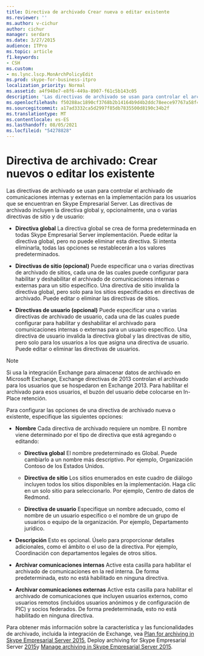 ```yaml
---
title: Directiva de archivado Crear nueva o editar existente
ms.reviewer: ''
ms.author: v-cichur
author: cichur
manager: serdars
ms.date: 3/27/2015
audience: ITPro
ms.topic: article
f1.keywords:
- CSH
ms.custom:
- ms.lync.lscp.MonArchPolicyEdit
ms.prod: skype-for-business-itpro
localization_priority: Normal
ms.assetid: a4f948e7-e8f6-449a-8907-f61c5b143c05
description: 'Las directivas de archivado se usan para controlar el archivado de comunicaciones internas y externas en la implementación para los usuarios que se encuentran en Skype Empresarial Server. Las directivas de archivado incluyen la directiva global y, opcionalmente, una o varias directivas de sitio y de usuario:'
ms.openlocfilehash: f50288ac1890cf3768b2b14164b9d4b2ddc78eece97767a58f41a2b072c48724
ms.sourcegitcommit: a17ad3332ca5d2997f85db7835500d8190c34b2f
ms.translationtype: MT
ms.contentlocale: es-ES
ms.lasthandoff: 08/05/2021
ms.locfileid: "54278828"
---
```

# <a name="archiving-policy-create-new-or-edit-existing"></a>Directiva de archivado: Crear nuevos o editar los existente
 
Las directivas de archivado se usan para controlar el archivado de comunicaciones internas y externas en la implementación para los usuarios que se encuentran en Skype Empresarial Server. Las directivas de archivado incluyen la directiva global y, opcionalmente, una o varias directivas de sitio y de usuario:
  
- **Directiva global** La directiva global se crea de forma predeterminada en todas Skype Empresarial Server implementación. Puede editar la directiva global, pero no puede eliminar esta directiva. Si intenta eliminarla, todas las opciones se restablecerán a los valores predeterminados.
    
- **Directivas de sitio (opcional)** Puede especificar una o varias directivas de archivado de sitios, cada una de las cuales puede configurar para habilitar y deshabilitar el archivado de comunicaciones internas o externas para un sitio específico. Una directiva de sitio invalida la directiva global, pero solo para los sitios especificados en directivas de archivado. Puede editar o eliminar las directivas de sitios.
    
- **Directivas de usuario (opcional)** Puede especificar una o varias directivas de archivado de usuario, cada una de las cuales puede configurar para habilitar y deshabilitar el archivado para comunicaciones internas o externas para un usuario específico. Una directiva de usuario invalida la directiva global y las directivas de sitio, pero solo para los usuarios a los que asigna una directiva de usuario. Puede editar o eliminar las directivas de usuarios.
    
> [!NOTE]
> Si usa la integración Exchange para almacenar datos de archivado en Microsoft Exchange, Exchange directivas de 2013 controlan el archivado para los usuarios que se hospedaron en Exchange 2013. Para habilitar el archivado para esos usuarios, el buzón del usuario debe colocarse en In-Place retención. 
  
Para configurar las opciones de una directiva de archivado nueva o existente, especifique las siguientes opciones:
- **Nombre** Cada directiva de archivado requiere un nombre. El nombre viene determinado por el tipo de directiva que está agregando o editando:
    
  - **Directiva global** El nombre predeterminado es Global. Puede cambiarlo a un nombre más descriptivo. Por ejemplo, Organización Contoso de los Estados Unidos.
    
  - **Directiva de sitio** Los sitios enumerados en este cuadro de diálogo incluyen todos los sitios disponibles en la implementación. Haga clic en un solo sitio para seleccionarlo. Por ejemplo, Centro de datos de Redmond.
    
  - **Directiva de usuario** Especifique un nombre adecuado, como el nombre de un usuario específico o el nombre de un grupo de usuarios o equipo de la organización. Por ejemplo, Departamento jurídico.
    
- **Descripción** Esto es opcional. Úselo para proporcionar detalles adicionales, como el ámbito o el uso de la directiva. Por ejemplo, Coordinación con departamentos legales de otros sitios.
    
- **Archivar comunicaciones internas** Active esta casilla para habilitar el archivado de comunicaciones en la red interna. De forma predeterminada, esto no está habilitado en ninguna directiva.
    
- **Archivar comunicaciones externas** Active esta casilla para habilitar el archivado de comunicaciones que incluyen usuarios externos, como usuarios remotos (incluidos usuarios anónimos y de configuración de PIC) y socios federados. De forma predeterminada, esto no está habilitado en ninguna directiva.
    
Para obtener más información sobre la característica y las funcionalidades de archivado, incluida la integración de Exchange, vea [Plan for archiving in Skype Empresarial Server 2015](../../plan-your-deployment/archiving/archiving.md), Deploy archiving for Skype Empresarial Server [2015](../../deploy/deploy-archiving/deploy-archiving.md)y [Manage archiving in Skype Empresarial Server 2015](../../manage/archiving/archiving.md).

